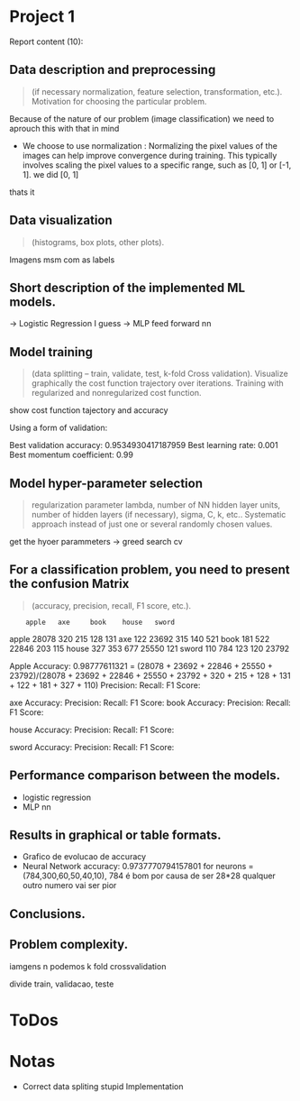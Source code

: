 # Project 1

Report content (10):

## Data description and preprocessing 
> (if necessary normalization, feature selection,
transformation, etc.). Motivation for choosing the particular problem.

Because of the nature of our problem (image classification) we need to aprouch this with that in mind 

- We choose to use normalization : Normalizing the pixel values of the images can help improve convergence during training. This typically involves scaling the pixel values to a specific range, such as [0, 1] or [-1, 1]. we did [0, 1]

thats it 

## Data visualization
> (histograms, box plots, other plots).

Imagens msm com as labels
 

## Short description of the implemented ML models.

-> Logistic Regression I guess
-> MLP feed forward nn

## Model training 
> (data splitting – train, validate, test, k-fold Cross validation). Visualize
graphically the cost function trajectory over iterations. Training with regularized and nonregularized cost function.

show cost function tajectory and accuracy


Using a form of validation:

Best validation accuracy: 0.9534930417187959 
Best learning rate: 0.001
Best momentum coefficient: 0.99


##  Model hyper-parameter selection 
> regularization parameter lambda, number of NN hidden
layer units, number of hidden layers (if necessary), sigma, C, k, etc.. Systematic approach
instead of just one or several randomly chosen values.

get the hyoer parammeters -> greed search cv


## For a classification problem, you need to present the confusion Matrix 
> (accuracy, precision,
recall, F1 score, etc.).
 
        apple   axe     book    house   sword

apple   28078   320     215     128     131
axe     122     23692   315     140     521
book    181     522     22846   203     115
house   327     353     677     25550   121
sword   110     784     123     120     23792

 
Apple
        Accuracy: 0.98777611321 = (28078 + 23692 + 22846 + 25550 + 23792)/(28078 + 23692 + 22846 + 25550 + 23792 + 320 + 215 + 128 + 131 + 122 + 181 + 327 + 110)
        Precision:
        Recall:
        F1 Score: 

axe
        Accuracy: 
        Precision:
        Recall:
        F1 Score: 
book
        Accuracy: 
        Precision:
        Recall:
        F1 Score: 

house
        Accuracy: 
        Precision:
        Recall:
        F1 Score: 

sword
        Accuracy: 
        Precision:
        Recall:
        F1 Score: 

## Performance comparison between the models.

- logistic regression 
- MLP nn

## Results in graphical or table formats.

- Grafico de evolucao de accuracy 
- Neural Network accuracy: 0.9737770794157801 for neurons = (784,300,60,50,40,10), 784 é bom por causa de ser 28*28 qualquer outro numero vai ser pior

## Conclusions.

## Problem complexity. 

iamgens n podemos k fold crossvalidation

divide train, validacao, teste


# ToDos


# Notas

- Correct data spliting stupid Implementation